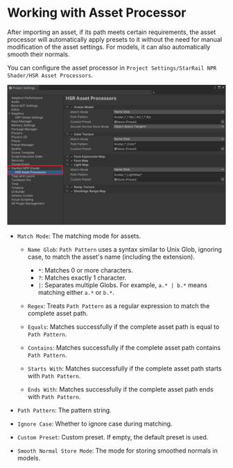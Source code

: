 # Working with Asset Processor

After importing an asset, if its path meets certain requirements, the asset processor will automatically apply presets to it without the need for manual modification of the asset settings. For models, it can also automatically smooth their normals.

You can configure the asset processor in `Project Settings/StarRail NPR Shader/HSR Asset Processors`.

![Asset processor](../_img/asset-processor.png)

- `Match Mode`: The matching mode for assets.

    - `Name Glob`: `Path Pattern` uses a syntax similar to Unix Glob, ignoring case, to match the asset's name (including the extension).

        - `*`: Matches 0 or more characters.
        - `?`: Matches exactly 1 character.
        - `|`: Separates multiple Globs. For example, `a.* | b.*` means matching either `a.*` or `b.*`.

    - `Regex`: Treats `Path Pattern` as a regular expression to match the complete asset path.
    - `Equals`: Matches successfully if the complete asset path is equal to `Path Pattern`.
    - `Contains`: Matches successfully if the complete asset path contains `Path Pattern`.
    - `Starts With`: Matches successfully if the complete asset path starts with `Path Pattern`.
    - `Ends With`: Matches successfully if the complete asset path ends with `Path Pattern`.

- `Path Pattern`: The pattern string.
- `Ignore Case`: Whether to ignore case during matching.
- `Custom Preset`: Custom preset. If empty, the default preset is used.
- `Smooth Normal Store Mode`: The mode for storing smoothed normals in models.
